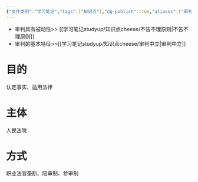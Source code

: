 ```yaml
---
{"文件类别":"学习笔记","tags":["知识点"],"dg-publish":true,"aliases":["审判"],"permalink":"/学习笔记studyup/知识点cheese/审判职能/","dgPassFrontmatter":true,"noteIcon":"","created":"2024-09-12T12:24:09.088+08:00","updated":"2024-10-15T15:41:41.595+08:00"}
---
```


- 审判具有被动性>> [[学习笔记studyup/知识点cheese/不告不理原则\|不告不理原则]]
- 审判的基本特征>>[[学习笔记studyup/知识点cheese/审判中立\|审判中立]]
# 目的
认定事实、适用法律
# 主体
人民法院
# 方式
职业法官垄断、陪审制、参审制
